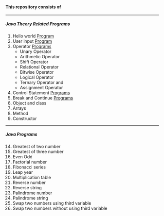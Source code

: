 #### This repository consists of
---
##### Java Theory Related Programs
1. Hello world [Program](https://github.com/rohitjaiswal08/Java-Programs/tree/main/01_HelloWorld)
2. User input [Program](https://github.com/rohitjaiswal08/Java-Programs/tree/main/02_Input%20from%20user%20example)
3. Operator [Programs](https://github.com/rohitjaiswal08/Java-Programs/tree/main/03_Operator%20Examples)
	* Unary Operator
	* Arithmetic Operator
	* Shift Operator
	* Relational Operator
	* Bitwise Operator
	* Logical Operator
	* Ternary Operator and
	* Assignment Operator
4. Control Statement [Programs](https://github.com/rohitjaiswal08/Java-Programs/tree/main/04_Control%20Statement%20Examples)
5. Break and Continue [Programs](https://github.com/rohitjaiswal08/Java-Programs/tree/main/05_Break%20and%20Continue%20Examples)
6. Object and class
7. Arrays
8. Method
9. Constructor
***
##### Java Programs 
14. Greatest of two number
15. Greatest of three number
16. Even Odd 
17. Factorial number
18. Fibonacci series
19. Leap year
20. Multiplication table
21. Reverse number
22. Reverse string
23. Palindrome number
24. Palindrome string
25. Swap two numbers using third variable
26. Swap two numbers without using third variable
